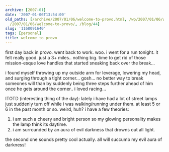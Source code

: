 ```yaml
---
archive: [2007-01]
date: '2007-01-06T13:54:00'
old_paths: [/archive/2007/01/06/welcome-to-provo.html, /wp/2007/01/06/welcome-to-provo/,
  /2007/01/06/welcome-to-provo/, /blog/44]
slug: '1168091640'
tags: [personal]
title: welcome to provo
---
```


first day back in provo. went back to work. woo. i went for a run tonight.
it felt really good. just a 3+ miles.. nothing big. time to get rid of
those mission-esque love handles that started sneaking back over the
break...

i found myself throwing up my outside arm for leverage, lowering my head,
and surging through a tight corner... gosh... no better way to break
someones will than by suddenly being three steps further ahead of him once
he gets around the corner.. i loved racing...

ITOTD (interesting thing of the day): lately i have had a lot of street
lamps just suddenly turn off while i was walking/running under them. at
least 5 or 6 in the past month or so. weird, huh? i have a few theories:

1. i am such a cheery and bright person so my glowing personality makes
the lamp think its daytime.
2. i am surrounded by an aura of evil darkness that drowns out all light.

the second one sounds pretty cool actually. all will succumb my evil aura
of darkness!

